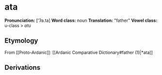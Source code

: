# ata
**Pronunciation:** \['ʔa.ta]
**Word class:** noun
**Translation:** "father"
**Vowel class:** u-class > *atu*
## Etymology
From [[Proto-Ardanic]]: [[Ardanic Comparative Dictionary#father (1)|\*ata]]
## Derivations

